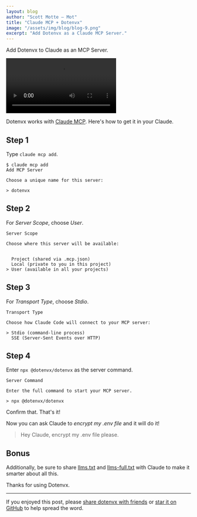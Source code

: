 ```yaml
---
layout: blog
author: "Scott Motte – Mot"
title: "Claude MCP + Dotenvx"
image: "/assets/img/blog/blog-9.png"
excerpt: "Add Dotenvx as a Claude MCP Server."
---
```


<p class="text-center small">Add Dotenvx to Claude as an MCP Server.</p>

<video class="my-10 w-full rounded-md border border-zinc-200 dark:border-zinc-800" controls>
<source src="https://github.com/user-attachments/assets/5f974de0-1831-4ae7-a3c8-a724418863db" type="video/mp4">
your browser does not support the video tag
</video>

Dotenvx works with [Claude MCP](https://www.anthropic.com/news/model-context-protocol). Here's how to get it in your Claude.

## Step 1

Type `claude mcp add`.

```
$ claude mcp add
Add MCP Server

Choose a unique name for this server:

> dotenvx

```

## Step 2

For *Server Scope*, choose *User*.

```
Server Scope

Choose where this server will be available:

  
  Project (shared via .mcp.json)
  Local (private to you in this project)
> User (available in all your projects)

```

## Step 3

For *Transport Type*, choose *Stdio*.

```
Transport Type

Choose how Claude Code will connect to your MCP server:

> Stdio (command-line process)
  SSE (Server-Sent Events over HTTP)

```

## Step 4

Enter `npx @dotenvx/dotenvx` as the server command.

```
Server Command

Enter the full command to start your MCP server.

> npx @dotenvx/dotenvx

```

Confirm that. That's it!

Now you can ask Claude to *encrypt my .env file* and it will do it!

> Hey Claude, encrypt my .env file please.

## Bonus

Additionally, be sure to share [llms.txt](https://dotenvx.com/llms.txt) and [llms-full.txt](https://dotenvx.com/llms-full.txt) with Claude to make it smarter about all this.

Thanks for using Dotenvx.

---

If you enjoyed this post, please [share dotenvx with friends](https://github.com/dotenvx/dotenvx) or [star it on GitHub](https://github.com/dotenvx/dotenvx) to help spread the word.

